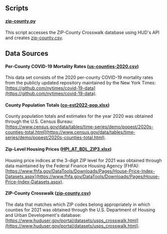 ## Scripts

#### [zip-county.py](Scripts/zip-county.py)

This script accesses the ZIP-County Crosswalk database using HUD's API and creates [zip-county.csv](Data/zip-county.csv).

## Data Sources

#### Per-County COVID-19 Mortality Rates ([us-counties-2020.csv](Data/us-counties-2020.csv))

This data set consists of the 2020 per-county COVID-19 mortality rates from the publicly updated repository maintained by the New York Times: [https://github.com/nytimes/covid-19-data](https://github.com/nytimes/covid-19-data).

#### County Population Totals ([co-est2022-pop.xlsx](Data/co-est2022-pop.xlsx))

County population totals and estimates for the year 2020 was obtained through the U.S. Census Bureau: [https://www.census.gov/data/tables/time-series/demo/popest/2020s-counties-total.html](https://www.census.gov/data/tables/time-series/demo/popest/2020s-counties-total.html).

#### Zip-Level Housing Prices ([HPI_AT_BDL_ZIP3.xlsx](Data/HPI_AT_BDL_ZIP3.xlsx))

Housing price indices at the 3-digit ZIP level for 2021 was obtained through data maintained by the Federal Finance Housing Agency (FHFA): [https://www.fhfa.gov/DataTools/Downloads/Pages/House-Price-Index-Datasets.aspx](https://www.fhfa.gov/DataTools/Downloads/Pages/House-Price-Index-Datasets.aspx).

#### ZIP-County Crosswalk ([zip-county.csv](Data/zip-county.csv))

The data that matches which ZIP codes belong appropriately in which counties for 2021 was obtained through the U.S. Department of Housing and Urban Development's database: [https://www.huduser.gov/portal/datasets/usps_crosswalk.html](https://www.huduser.gov/portal/datasets/usps_crosswalk.html).
